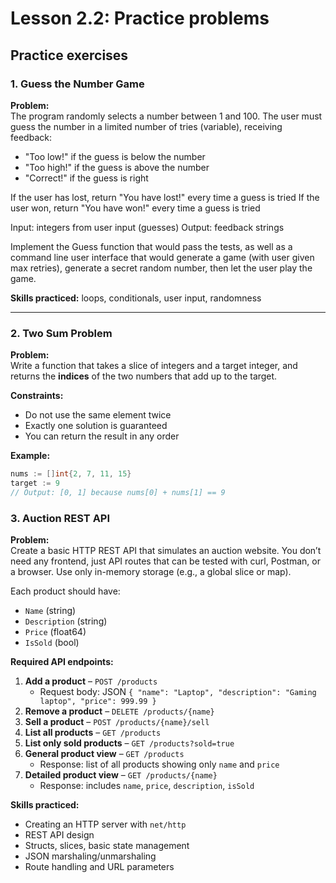 # Lesson 2.2: Practice problems

## Practice exercises

### 1. Guess the Number Game  
**Problem:**  
The program randomly selects a number between 1 and 100.
The user must guess the number in a limited number of tries (variable), receiving feedback:
- "Too low!" if the guess is below the number
- "Too high!" if the guess is above the number
- "Correct!" if the guess is right

If the user has lost, return "You have lost!" every time a guess is tried
If the user won, return "You have won!" every time a guess is tried

Input: integers from user input (guesses)
Output: feedback strings

Implement the Guess function that would pass the tests, as well as a
command line user interface that would generate a game (with user given
max retries), generate a secret random number, then let the user play the game.

**Skills practiced:** loops, conditionals, user input, randomness

---

### 2. Two Sum Problem  
**Problem:**  
Write a function that takes a slice of integers and a target integer, and returns the **indices** of the two numbers that add up to the target.

**Constraints:**  
- Do not use the same element twice  
- Exactly one solution is guaranteed  
- You can return the result in any order  

**Example:**  
```go
nums := []int{2, 7, 11, 15}
target := 9
// Output: [0, 1] because nums[0] + nums[1] == 9
```

### 3. Auction REST API  
**Problem:**  
Create a basic HTTP REST API that simulates an auction website. You don’t need any frontend, just API routes that can be tested with curl, Postman, or a browser. Use only in-memory storage (e.g., a global slice or map).

Each product should have:
- `Name` (string)
- `Description` (string)
- `Price` (float64)
- `IsSold` (bool)

**Required API endpoints:**
1. **Add a product** – `POST /products`  
   - Request body: JSON `{ "name": "Laptop", "description": "Gaming laptop", "price": 999.99 }`
2. **Remove a product** – `DELETE /products/{name}`  
3. **Sell a product** – `POST /products/{name}/sell`  
4. **List all products** – `GET /products`  
5. **List only sold products** – `GET /products?sold=true`  
6. **General product view** – `GET /products`  
   - Response: list of all products showing only `name` and `price`
7. **Detailed product view** – `GET /products/{name}`  
   - Response: includes `name`, `price`, `description`, `isSold`

**Skills practiced:**  
- Creating an HTTP server with `net/http`  
- REST API design  
- Structs, slices, basic state management  
- JSON marshaling/unmarshaling  
- Route handling and URL parameters
